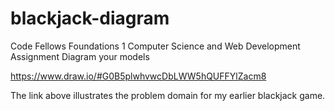 blackjack-diagram
=================

Code Fellows Foundations 1 Computer Science and Web Development
Assignment Diagram your models

https://www.draw.io/#G0B5plwhvwcDbLWW5hQUFFYlZacm8


The link above illustrates the problem domain for my earlier blackjack game.

